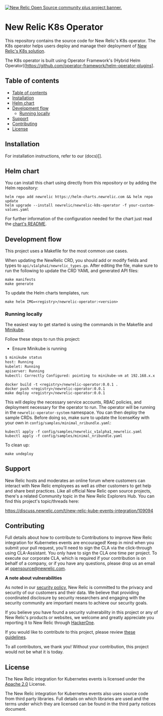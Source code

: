 <a href="https://opensource.newrelic.com/oss-category/#community-plus"><picture><source media="(prefers-color-scheme: dark)" srcset="https://github.com/newrelic/opensource-website/raw/main/src/images/categories/dark/Community_Plus.png"><source media="(prefers-color-scheme: light)" srcset="https://github.com/newrelic/opensource-website/raw/main/src/images/categories/Community_Plus.png"><img alt="New Relic Open Source community plus project banner." src="https://github.com/newrelic/opensource-website/raw/main/src/images/categories/Community_Plus.png"></picture></a>

# New Relic K8s Operator

This repository contains the source code for New Relic's K8s operator. The K8s operator helps users deploy and manage their deployment of [New Relic's K8s solution](https://github.com/newrelic/helm-charts/tree/master/charts/nri-bundle).

The K8s operator is built using Operator Framework's (Hybrid Helm Operator)[https://github.com/operator-framework/helm-operator-plugins].

## Table of contents

- [Table of contents](#table-of-contents)
- [Installation](#installation)
- [Helm chart](#helm-chart)
- [Development flow](#development-flow)
  - [Running locally](#running-locally)
- [Support](#support)
- [Contributing](#contributing)
- [License](#license)

## Installation

For installation instructions, refer to our (docs)[].

## Helm chart

You can install this chart using directly from this repository or by adding the Helm repository:

```shell
helm repo add newrelic https://helm-charts.newrelic.com && helm repo update
helm upgrade --install newrelic/newrelic-k8s-operator -f your-custom-values.yaml
```

For further information of the configuration needed for the chart just read the [chart's README](/charts/newrelic-k8s-operator/README.md).

## Development flow

This project uses a Makefile for the most common use cases.

When updating the NewRelic CRD, you should add or modify fields and types to `api/v1alpha1/newrelic_types.go`. After editing the file, make sure to run the following to update the CRD YAML and generated API files:

```shell
make manifests
make generate
```

To update the Helm charts templates, run:

```shell
make helm IMG=<registry>/newrelic-operator:<version>
```

### Running locally

The easiest way to get started is using the commands in the Makefile
and [Minikube](https://kubernetes.io/docs/setup/learning-environment/minikube/).

Follow these steps to run this project:

 - Ensure Minikube is running
```sh
$ minikube status
host: Running
kubelet: Running
apiserver: Running
kubectl: Correctly Configured: pointing to minikube-vm at 192.168.x.x
```

```shell
docker build -t <registry>/newrelic-operator:0.0.1 .
docker push <registry>/newrelic-operator:0.0.1
make deploy <registry>/newrelic-operator:0.0.1
```

This will deploy the necessary service accounts, RBAC policies, and deployment necessary for the operator to run. The operator will be running in the `newrelic-operator-system` namespace.
You can then deploy the sample CRDs. Before doing so, make sure to update the licenseKey with your own in `config/samples/minimal_nribundle.yaml`:

```shell
kubectl apply -f config/samples/newrelic_v1alpha1_newrelic.yaml
kubectl apply -f config/samples/minimal_nribundle.yaml
```

To clean up:

```shell
make undeploy
```

## Support

New Relic hosts and moderates an online forum where customers can interact with
New Relic employees as well as other customers to get help and share best
practices. Like all official New Relic open source projects, there's a related
Community topic in the New Relic Explorers Hub. You can find this project's
topic/threads here:

https://discuss.newrelic.com/t/new-relic-kube-events-integration/109094

## Contributing

Full details about how to contribute to Contributions to improve New Relic
integration for Kubernetes events are encouraged! Keep in mind when you submit
your pull request, you'll need to sign the CLA via the click-through using
CLA-Assistant. You only have to sign the CLA one time per project.  To execute
our corporate CLA, which is required if your contribution is on behalf of a
company, or if you have any questions, please drop us an email at
opensource@newrelic.com.

**A note about vulnerabilities**

As noted in our [security policy](../../security/policy), New Relic is committed
to the privacy and security of our customers and their data. We believe that
providing coordinated disclosure by security researchers and engaging with the
security community are important means to achieve our security goals.

If you believe you have found a security vulnerability in this project or any of
New Relic's products or websites, we welcome and greatly appreciate you reporting
it to New Relic through [HackerOne](https://hackerone.com/newrelic).

If you would like to contribute to this project, please review [these guidelines](./CONTRIBUTING.md).

To all contributors, we thank you!  Without your contribution, this project would
not be what it is today.

## License
The New Relic integration for Kubernetes events is licensed under the [Apache
2.0](http://apache.org/licenses/LICENSE-2.0.txt) License.

The New Relic integration for Kubernetes events also uses source code from
third party libraries. Full details on which libraries are used and the terms
under which they are licensed can be found in the third party notices document.
